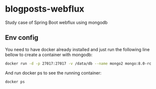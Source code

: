 # blogposts-webflux

Study case of Spring Boot webflux using mongodb

## Env config

You need to have docker already installed and just run the following line bellow to create a container with mongodb:

```bash
docker run -d -p 27017:27017 -v /data/db --name mongo2 mongo:8.0-rc
```

And run docker ps to see the running container:

```bash
docker ps
```
